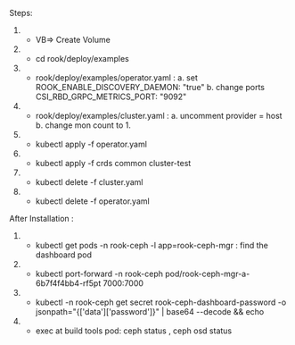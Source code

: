 Steps: 

1. - VB=> Create Volume
2. - cd rook/deploy/examples
3. - rook/deploy/examples/operator.yaml :
    a. set ROOK_ENABLE_DISCOVERY_DAEMON: "true"
    b. change ports CSI_RBD_GRPC_METRICS_PORT: "9092"
     
4. - rook/deploy/examples/cluster.yaml  :
    a. uncomment provider = host
    b. change mon count to 1.
     
5. - kubectl apply -f operator.yaml
6. - kubectl apply -f crds common cluster-test
7. - kubectl delete -f cluster.yaml 
8. - kubectl delete -f operator.yaml 


After Installation : 

1. - kubectl get pods -n rook-ceph -l app=rook-ceph-mgr : find the dashboard pod
2. - kubectl port-forward -n rook-ceph pod/rook-ceph-mgr-a-6b7f4f4bb4-rf5pt 7000:7000 
3. - kubectl -n rook-ceph get secret rook-ceph-dashboard-password -o jsonpath="{['data']['password']}" | base64 --decode && echo
4. - exec at build tools pod: ceph status , ceph osd status





